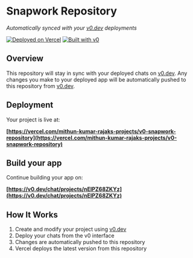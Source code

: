 # Snapwork Repository

*Automatically synced with your [v0.dev](https://v0.dev) deployments*

[![Deployed on Vercel](https://img.shields.io/badge/Deployed%20on-Vercel-black?style=for-the-badge&logo=vercel)](https://vercel.com/mithun-kumar-rajaks-projects/v0-snapwork-repository)
[![Built with v0](https://img.shields.io/badge/Built%20with-v0.dev-black?style=for-the-badge)](https://v0.dev/chat/projects/nElPZ68ZKYz)

## Overview

This repository will stay in sync with your deployed chats on [v0.dev](https://v0.dev).
Any changes you make to your deployed app will be automatically pushed to this repository from [v0.dev](https://v0.dev).

## Deployment

Your project is live at:

**[https://vercel.com/mithun-kumar-rajaks-projects/v0-snapwork-repository](https://vercel.com/mithun-kumar-rajaks-projects/v0-snapwork-repository)**

## Build your app

Continue building your app on:

**[https://v0.dev/chat/projects/nElPZ68ZKYz](https://v0.dev/chat/projects/nElPZ68ZKYz)**

## How It Works

1. Create and modify your project using [v0.dev](https://v0.dev)
2. Deploy your chats from the v0 interface
3. Changes are automatically pushed to this repository
4. Vercel deploys the latest version from this repository